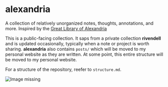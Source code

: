 # alexandria
A collection of relatively unorganized notes, thoughts, annotations,
and more. Inspired by the [Great Library of
Alexandria](https://en.wikipedia.org/wiki/Library_of_Alexandria)

This is a public-facing collection. It saps from a private collection
**rivendell** and is updated occasionally, typically when a note or
project is worth sharing. **alexandria** also contains `posts/`
which will be moved to my personal website as they are written.
At some point, this entire structure will be moved to my personal
website.

For a structure of the repository, reefer to `structure.md`.

![Image missing](images/README.png)
